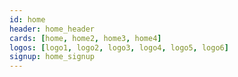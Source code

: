 ```yaml
---
id: home
header: home_header
cards: [home, home2, home3, home4]
logos: [logo1, logo2, logo3, logo4, logo5, logo6]
signup: home_signup
---
```


<!-- header_title: BE THE INTERNET
header_image: ./farming_header.png
header_altImg: home_header
header_excerpt: Join the decentralization movement and empower a new paradigm for technology, humanity and our planet. -->